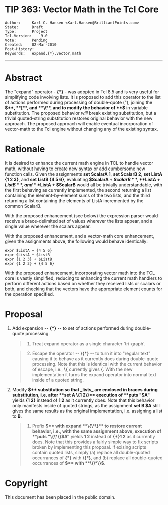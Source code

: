 # TIP 363: Vector Math in the Tcl Core
	Author:		Karl C. Hansen <Karl.Hansen@BrilliantPoints.com>
	State:		Draft
	Type:		Project
	Tcl-Version:	9.0
	Vote:		Pending
	Created:	02-Mar-2010
	Post-History:	
	Keywords:	expand,{*},vector,math
-----

# Abstract

The "expand" operator - **\{\*\}** - was adopted in Tcl 8.5 and is very useful
for simplifying code involving lists.  It is proposed to add this operator to
the list of actions performed during processing of double-quote \("\), joining
the **$**, **[**, and **\\**, and to modify the behavior of **$** in
variable substitution.  The proposed behavior _will_ break existing
substitution, but a trivial quoted-string substitution restores original
behavior with the new approach. The proposed approach will enable eventual
incorporation of vector-math to the Tcl engine without changing any of the
existing syntax.

# Rationale

It is desired to enhance the current math engine in TCL to handle vector math,
without having to create new syntax or add cumbersome new function calls.
Given the assignments **set ScalarA 1**, **set ScalarB 2**, **set ListA
\{1 2 3\}**, and **set ListB \{4 5 6\}**, evaluating **$ScalarA \+ $ScalarB**,
**$ListA \+ $ListB**, and **$ListA \+ $ScalarB** would all be trivially
understandable, with the first behaving as currently implemented, the second
returning a list containing the element-by-element sums of the two lists, and
the third returning a list containing the elements of ListA incremented by the
common ScalarB.

With the proposed enhancement \(see below\) the expression parser would receive
a brace-delimited set of values wherever the lists appear, and a single value
wherever the scalars appear.

With the proposed enhancement, and a vector-math core enhancement, given the
assignments above, the following would behave identically:

	expr $ListA + {4 5 6}
	expr $ListA + $ListB
	expr {1 2 3} + $ListB
	expr {1 2 3} + {4 5 6}

With the proposed enhancement, incorporating vector math into the TCL core is
vastly simplified, reducing to enhancing the current math handlers to perform
different actions based on whether they received lists or scalars or both, and
checking that the vectors have the appropriate element counts for the
operation specified.

# Proposal

 1. Add expansion -- **\{\*\}** -- to set of actions performed during double-quote processing.

	 > 1. Treat expand operator as a single character 'tri-graph'.

	 > 2. Escape the operator -- **\\\{\*\}** -- to turn it into "regular text"
      causing it to behave as it currently does during double-quote
      processing. Note that this is identical with the current behavior of
      escape, i.e., **\\\{** currently gives **\{**.  With the new
      implementation it turns the expand operator into normal text inside of a
      quoted string.

 2. Modify **$** substitution so that _lists_ are enclosed in braces
    during substitution, i.e. after **set A \{1 2\}** execution of **puts
    "$A"** yields **\{1 2\}** instead of **1 2** as it currently does.
    Note that this behavior only manifests inside of quoted strings, as the
    assignment **set B $A** still gives the same results as the original
    implementation, i.e. assigning a list to **B**.

	 > 1. Prefix **$** with expand **\{\*\}** to restore current behavior, i.e.,
   with the same assignment above, execution of **puts "\{\*\}$A"** yields **1
   2** instead of **\{\*\}1 2** as it currently does.  Note that this provides
   a fairly simple way to fix scripts broken by implementing this proposal.
   If exising scripts contain quoted lists, simply \(a\) replace all
   double-quoted occurrances of **\{\*\}** with **\\\{\*\}**, and \(b\) replace all
   double-quoted occurrances of **$** with **\{\*\}$**.

# Copyright

This document has been placed in the public domain.

